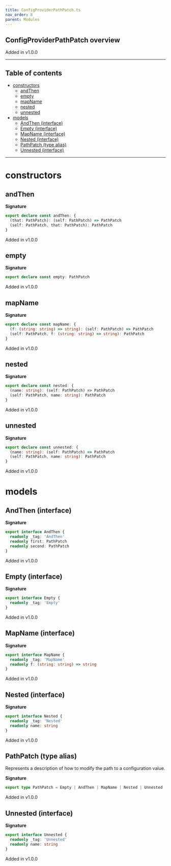 ```yaml
---
title: ConfigProviderPathPatch.ts
nav_order: 8
parent: Modules
---
```


## ConfigProviderPathPatch overview

Added in v1.0.0

---

<h2 class="text-delta">Table of contents</h2>

- [constructors](#constructors)
  - [andThen](#andthen)
  - [empty](#empty)
  - [mapName](#mapname)
  - [nested](#nested)
  - [unnested](#unnested)
- [models](#models)
  - [AndThen (interface)](#andthen-interface)
  - [Empty (interface)](#empty-interface)
  - [MapName (interface)](#mapname-interface)
  - [Nested (interface)](#nested-interface)
  - [PathPatch (type alias)](#pathpatch-type-alias)
  - [Unnested (interface)](#unnested-interface)

---

# constructors

## andThen

**Signature**

```ts
export declare const andThen: {
  (that: PathPatch): (self: PathPatch) => PathPatch
  (self: PathPatch, that: PathPatch): PathPatch
}
```

Added in v1.0.0

## empty

**Signature**

```ts
export declare const empty: PathPatch
```

Added in v1.0.0

## mapName

**Signature**

```ts
export declare const mapName: {
  (f: (string: string) => string): (self: PathPatch) => PathPatch
  (self: PathPatch, f: (string: string) => string): PathPatch
}
```

Added in v1.0.0

## nested

**Signature**

```ts
export declare const nested: {
  (name: string): (self: PathPatch) => PathPatch
  (self: PathPatch, name: string): PathPatch
}
```

Added in v1.0.0

## unnested

**Signature**

```ts
export declare const unnested: {
  (name: string): (self: PathPatch) => PathPatch
  (self: PathPatch, name: string): PathPatch
}
```

Added in v1.0.0

# models

## AndThen (interface)

**Signature**

```ts
export interface AndThen {
  readonly _tag: 'AndThen'
  readonly first: PathPatch
  readonly second: PathPatch
}
```

Added in v1.0.0

## Empty (interface)

**Signature**

```ts
export interface Empty {
  readonly _tag: 'Empty'
}
```

Added in v1.0.0

## MapName (interface)

**Signature**

```ts
export interface MapName {
  readonly _tag: 'MapName'
  readonly f: (string: string) => string
}
```

Added in v1.0.0

## Nested (interface)

**Signature**

```ts
export interface Nested {
  readonly _tag: 'Nested'
  readonly name: string
}
```

Added in v1.0.0

## PathPatch (type alias)

Represents a description of how to modify the path to a configuration
value.

**Signature**

```ts
export type PathPatch = Empty | AndThen | MapName | Nested | Unnested
```

Added in v1.0.0

## Unnested (interface)

**Signature**

```ts
export interface Unnested {
  readonly _tag: 'Unnested'
  readonly name: string
}
```

Added in v1.0.0
